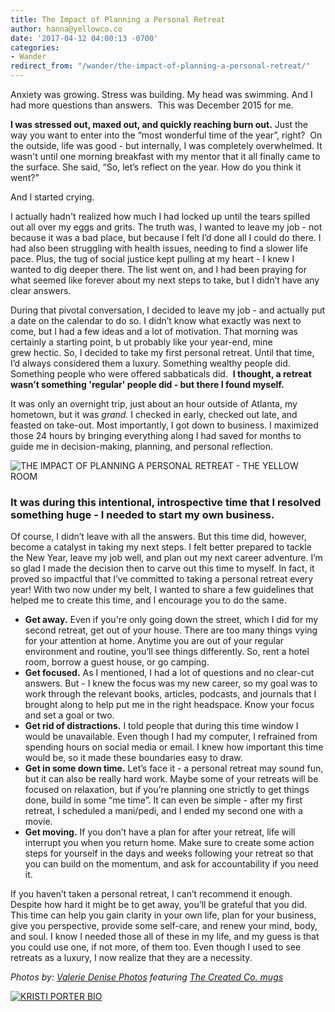 ```yaml
---
title: The Impact of Planning a Personal Retreat
author: hanna@yellowco.co
date: '2017-04-12 04:00:13 -0700'
categories:
- Wander
redirect_from: "/wander/the-impact-of-planning-a-personal-retreat/"
---
```


Anxiety was growing. Stress was building. My head was swimming. And I had more questions than answers.  This was December 2015 for me.

**I was stressed out, maxed out, and quickly reaching burn out.** Just the way you want to enter into the “most wonderful time of the year”, right?  On the outside, life was good - but internally, I was completely overwhelmed. It wasn't until one morning breakfast with my mentor that it all finally came to the surface. She said, “So, let’s reflect on the year. How do you think it went?”

And I started crying.

I actually hadn't realized how much I had locked up until the tears spilled out all over my eggs and grits. The truth was, I wanted to leave my job - not because it was a bad place, but because I felt I’d done all I could do there. I had also been struggling with health issues, needing to find a slower life pace. Plus, the tug of social justice kept pulling at my heart - I knew I wanted to dig deeper there. The list went on, and I had been praying for what seemed like forever about my next steps to take, but I didn’t have any clear answers.

During that pivotal conversation, I decided to leave my job - and actually put a date on the calendar to do so. I didn’t know what exactly was next to come, but I had a few ideas and a lot of motivation. That morning was certainly a starting point, b ut probably like your year-end, mine grew hectic. So, I decided to take my first personal retreat. Until that time, I’d always considered them a luxury. Something wealthy people did. Something people who were offered sabbaticals did.  **I thought, a retreat wasn’t something 'regular' people did - but there I found myself.**

It was only an overnight trip, just about an hour outside of Atlanta, my hometown, but it was _grand._ I checked in early, checked out late, and feasted on take-out. Most importantly, I got down to business. I maximized those 24 hours by bringing everything along I had saved for months to guide me in decision-making, planning, and personal reflection.

![THE IMPACT OF PLANNING A PERSONAL RETREAT - THE YELLOW ROOM](https://yellow-blog-images.imgix.net/2017/04/ValerieDenisePhotos-7.jpg)

### **It was during this intentional, introspective time that I resolved something huge - I needed to start my own business.**

Of course, I didn’t leave with all the answers. But this time did, however, become a catalyst in taking my next steps. I felt better prepared to tackle the New Year, leave my job well, and plan out my next career adventure. I’m so glad I made the decision then to carve out this time to myself. In fact, it proved so impactful that I’ve committed to taking a personal retreat every year! With two now under my belt, I wanted to share a few guidelines that helped me to create this time, and I encourage you to do the same.

*   **Get away.** Even if you're only going down the street, which I did for my second retreat, get out of your house. There are too many things vying for your attention at home. Anytime you are out of your regular environment and routine, you’ll see things differently. So, rent a hotel room, borrow a guest house, or go camping.
*   **Get focused.** As I mentioned, I had a lot of questions and no clear-cut answers. But - I knew the focus was my new career, so my goal was to work through the relevant books, articles, podcasts, and journals that I brought along to help put me in the right headspace. Know your focus and set a goal or two.
*   **Get rid of distractions.** I told people that during this time window I would be unavailable. Even though I had my computer, I refrained from spending hours on social media or email. I knew how important this time would be, so it made these boundaries easy to draw.
*   **Get in some down time.** Let’s face it - a personal retreat may sound fun, but it can also be really hard work. Maybe some of your retreats will be focused on relaxation, but if you’re planning one strictly to get things done, build in some “me time”. It can even be simple - after my first retreat, I scheduled a mani/pedi, and I ended my second one with a movie.
*   **Get moving.** If you don’t have a plan for after your retreat, life will interrupt you when you return home. Make sure to create some action steps for yourself in the days and weeks following your retreat so that you can build on the momentum, and ask for accountability if you need it.

If you haven’t taken a personal retreat, I can’t recommend it enough. Despite how hard it might be to get away, you’ll be grateful that you did. This time can help you gain clarity in your own life, plan for your business, give you perspective, provide some self-care, and renew your mind, body, and soul. I know I needed those all of these in my life, and my guess is that you could use one, if not more, of them too. Even though I used to see retreats as a luxury, I now realize that they are a necessity.

_Photos by: [Valerie Denise Photos](http://www.valeriedenisephotos.com/) featuring [The Created Co. mugs](https://thecreated.co/)_

[![KRISTI PORTER BIO](https://yellow-blog-images.imgix.net/2017/04/KRISTI-PORTER-BIO.jpg)](https://www.signify.solutions/)

